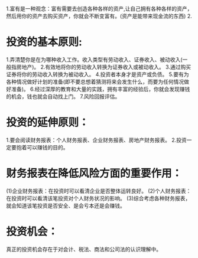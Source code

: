 1.富有是一种观念：富有需要去创造各种各样的资产,让自己拥有各种各样的资产，然后用你的资产去购买资产，你就会不断变富有。(资产是能带来现金流的东西)
2.
# 投资的基本原则:
1.弄清楚你是在为哪种收入工作。收入类型有劳动收入、证券收入、被动收入(一般指房地产)。
2.有效地将你的劳动收入转换为证券收入或被动收入。
3.通过购买证券将你的劳动收入转换为被动收入。
4.投资者本身才是资产或负债。
5.要有为各种情况做好计划的准备(即不要总想着猜测将来会发生什么，而要为任何情况做好准备)。
6.经过深厚的教育和大量的实践，拥有丰富的经验后，你就会发现赚钱的机会，钱也就会自动找上门。
7.风险回报评估。

# 投资的延伸原则：
1.要会阅读财务报表：个人财务报表、企业财务报表、房地产财务报表。
2.投资一定要抱着可以赚钱的目的。

# 财务报表在降低风险方面的重要作用：
(1)企业财务报表：在投资时可以看清企业是否整体运转良好。
(2)个人财务报表：在投资时可以看清该笔投资对个人财务状况的影响。
(3)综合考虑各种财务报表，就会知道该笔投资是否安全、是会亏本还是会赚钱。

# 投资机会：
真正的投资机会存在于对会计、税法、商法和公司法的认识理解中。

